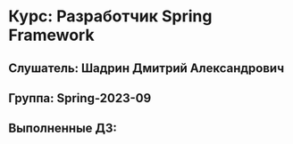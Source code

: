 # Курс: Разработчик Spring Framework
## Слушатель: Шадрин Дмитрий Александрович
## Группа: Spring-2023-09
## Выполненные ДЗ:
### 
